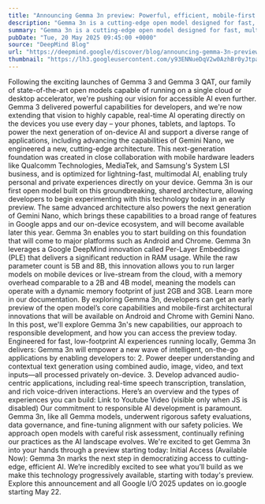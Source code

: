 ```yaml
---
title: "Announcing Gemma 3n preview: Powerful, efficient, mobile-first AI"
description: "Gemma 3n is a cutting-edge open model designed for fast, multimodal AI on devices, featuring optimized performance, unique flexibility with a 2-in-1 model, and expanded multimodal understanding with audio, empowering developers to build live, interactive applications and sophisticated audio-centric experiences."
summary: "Gemma 3n is a cutting-edge open model designed for fast, multimodal AI on devices, featuring optimized performance, uniq"
pubDate: "Tue, 20 May 2025 09:45:00 +0000"
source: "DeepMind Blog"
url: "https://deepmind.google/discover/blog/announcing-gemma-3n-preview-powerful-efficient-mobile-first-ai/"
thumbnail: "https://lh3.googleusercontent.com/y93ENNueDqV2w0AzhBr0yJtpa_vXK638toH_p7lvUIfW3XBeCfvqDNKkMDSd73hEWz9OXjF8-t_okwv3p1UXJWOmYT3iowNWkkigvxwZfeM40jNYVQ=w528-h297-n-nu-rw"
---
```


Following the exciting launches of Gemma 3 and Gemma 3 QAT, our family of state-of-the-art open models capable of running on a single cloud or desktop accelerator, we're pushing our vision for accessible AI even further. Gemma 3 delivered powerful capabilities for developers, and we're now extending that vision to highly capable, real-time AI operating directly on the devices you use every day – your phones, tablets, and laptops.
To power the next generation of on-device AI and support a diverse range of applications, including advancing the capabilities of Gemini Nano, we engineered a new, cutting-edge architecture. This next-generation foundation was created in close collaboration with mobile hardware leaders like Qualcomm Technologies, MediaTek, and Samsung's System LSI business, and is optimized for lightning-fast, multimodal AI, enabling truly personal and private experiences directly on your device.
Gemma 3n is our first open model built on this groundbreaking, shared architecture, allowing developers to begin experimenting with this technology today in an early preview. The same advanced architecture also powers the next generation of Gemini Nano, which brings these capabilities to a broad range of features in Google apps and our on-device ecosystem, and will become available later this year. Gemma 3n enables you to start building on this foundation that will come to major platforms such as Android and Chrome.
Gemma 3n leverages a Google DeepMind innovation called Per-Layer Embeddings (PLE) that delivers a significant reduction in RAM usage. While the raw parameter count is 5B and 8B, this innovation allows you to run larger models on mobile devices or live-stream from the cloud, with a memory overhead comparable to a 2B and 4B model, meaning the models can operate with a dynamic memory footprint of just 2GB and 3GB. Learn more in our documentation.
By exploring Gemma 3n, developers can get an early preview of the open model’s core capabilities and mobile-first architectural innovations that will be available on Android and Chrome with Gemini Nano.
In this post, we'll explore Gemma 3n's new capabilities, our approach to responsible development, and how you can access the preview today.
Engineered for fast, low-footprint AI experiences running locally, Gemma 3n delivers:
Gemma 3n will empower a new wave of intelligent, on-the-go applications by enabling developers to:
2. Power deeper understanding and contextual text generation using combined audio, image, video, and text inputs—all processed privately on-device.
3. Develop advanced audio-centric applications, including real-time speech transcription, translation, and rich voice-driven interactions.
Here’s an overview and the types of experiences you can build:
Link to Youtube Video (visible only when JS is disabled)
Our commitment to responsible AI development is paramount. Gemma 3n, like all Gemma models, underwent rigorous safety evaluations, data governance, and fine-tuning alignment with our safety policies. We approach open models with careful risk assessment, continually refining our practices as the AI landscape evolves.
We're excited to get Gemma 3n into your hands through a preview starting today:
Initial Access (Available Now):
Gemma 3n marks the next step in democratizing access to cutting-edge, efficient AI. We’re incredibly excited to see what you’ll build as we make this technology progressively available, starting with today's preview.
Explore this announcement and all Google I/O 2025 updates on io.google starting May 22.
